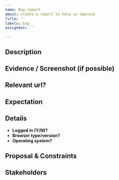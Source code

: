 ```yaml
---
name: Bug report
about: Create a report to help us improve
title: ''
labels: bug
assignees: ''

---
```


## Description
<!-- What problem are we solving? What does the experience look like today? What are the symptoms? -->

## Evidence / Screenshot (if possible)

## Relevant url?
<!-- `https://openlibrary.org/...` -->

## Expectation
<!-- What should by happening? What will it look like / how will it behave? -->

## Details

- **Logged in (Y/N)?** 
- **Browser type/version?** 
- **Operating system?** 

## Proposal & Constraints

<!-- What is the proposed solution / implementation? Is there a precedent of this approach succeeding elsewhere? -->


## Stakeholders
<!-- @ tag stakeholders of this bug -->
